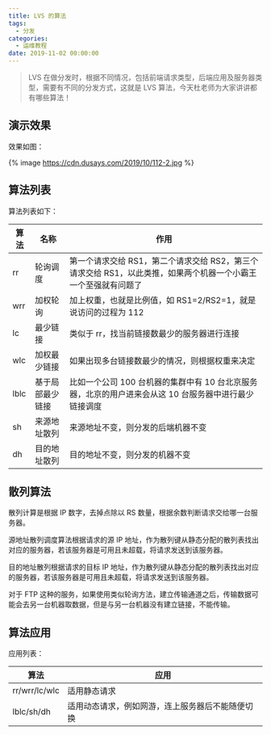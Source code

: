 ```yaml
---
title: LVS 的算法
tags:
  - 分发
categories:
  - 运维教程
date: 2019-11-02 00:00:00
---
```


> LVS 在做分发时，根据不同情况，包括前端请求类型，后端应用及服务器类型，需要有不同的分发方式，这就是 LVS 算法，今天杜老师为大家讲讲都有哪些算法！

<!-- more -->

## 演示效果

效果如图：

{% image https://cdn.dusays.com/2019/10/112-2.jpg %}

## 算法列表

算法列表如下：

| 算法 | 名称 | 作用 |
| - | - | - |
| rr | 轮询调度 | 第一个请求交给 RS1，第二个请求交给 RS2，第三个请求交给 RS1，以此类推，如果两个机器一个小霸王一个至强就有问题了 |
| wrr | 加权轮询 | 加上权重，也就是比例值，如 RS1=2/RS2=1，就是说访问的过程为 112 |
| lc | 最少链接 | 类似于 rr，找当前链接数最少的服务器进行连接 |
| wlc | 加权最少链接 | 如果出现多台链接数最少的情况，则根据权重来决定 |
| lblc | 基于局部最少链接 | 比如一个公司 100 台机器的集群中有 10 台北京服务器，北京的用户进来会从这 10 台服务器中进行最少链接调度 |
| sh | 来源地址散列 | 来源地址不变，则分发的后端机器不变 |
| dh | 目的地址散列 | 目的地址不变，则分发的机器不变 |

## 散列算法

散列计算是根据 IP 数字，去掉点除以 RS 数量，根据余数判断请求交给哪一台服务器。

源地址散列调度算法根据请求的源 IP 地址，作为散列键从静态分配的散列表找出对应的服务器，若该服务器是可用且未超载，将请求发送到该服务器｡

目的地址散列根据请求的目标 IP 地址，作为散列键从静态分配的散列表找出对应的服务器，若该服务器是可用且未超载，将请求发送到该服务器。

对于 FTP 这种的服务，如果使用类似轮询方法，建立传输通道之后，传输数据可能会去另一台机器取数据，但是与另一台机器没有建立链接，不能传输。

## 算法应用

应用列表：

| 算法 | 应用 |
| - | - |
| rr/wrr/lc/wlc | 适用静态请求 |
| lblc/sh/dh | 适用动态请求，例如网游，连上服务器后不能随便切换 |
